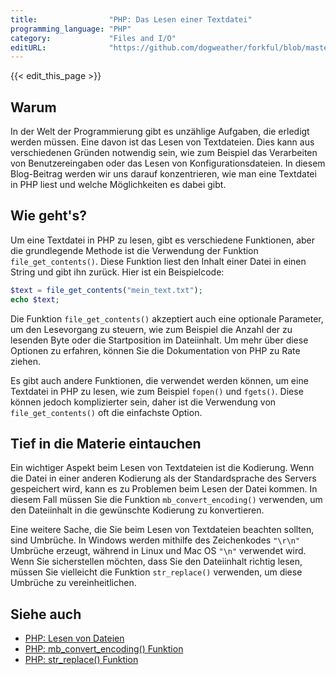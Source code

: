 ```yaml
---
title:                "PHP: Das Lesen einer Textdatei"
programming_language: "PHP"
category:             "Files and I/O"
editURL:              "https://github.com/dogweather/forkful/blob/master/content/de/php/reading-a-text-file.md"
---
```


{{< edit_this_page >}}

## Warum

In der Welt der Programmierung gibt es unzählige Aufgaben, die erledigt werden müssen. Eine davon ist das Lesen von Textdateien. Dies kann aus verschiedenen Gründen notwendig sein, wie zum Beispiel das Verarbeiten von Benutzereingaben oder das Lesen von Konfigurationsdateien. In diesem Blog-Beitrag werden wir uns darauf konzentrieren, wie man eine Textdatei in PHP liest und welche Möglichkeiten es dabei gibt.

## Wie geht's?

Um eine Textdatei in PHP zu lesen, gibt es verschiedene Funktionen, aber die grundlegende Methode ist die Verwendung der Funktion `file_get_contents()`. Diese Funktion liest den Inhalt einer Datei in einen String und gibt ihn zurück. Hier ist ein Beispielcode:

```PHP
$text = file_get_contents("mein_text.txt");
echo $text;
```

Die Funktion `file_get_contents()` akzeptiert auch eine optionale Parameter, um den Lesevorgang zu steuern, wie zum Beispiel die Anzahl der zu lesenden Byte oder die Startposition im Dateiinhalt. Um mehr über diese Optionen zu erfahren, können Sie die Dokumentation von PHP zu Rate ziehen.

Es gibt auch andere Funktionen, die verwendet werden können, um eine Textdatei in PHP zu lesen, wie zum Beispiel `fopen()` und `fgets()`. Diese können jedoch komplizierter sein, daher ist die Verwendung von `file_get_contents()` oft die einfachste Option.

## Tief in die Materie eintauchen

Ein wichtiger Aspekt beim Lesen von Textdateien ist die Kodierung. Wenn die Datei in einer anderen Kodierung als der Standardsprache des Servers gespeichert wird, kann es zu Problemen beim Lesen der Datei kommen. In diesem Fall müssen Sie die Funktion `mb_convert_encoding()` verwenden, um den Dateiinhalt in die gewünschte Kodierung zu konvertieren.

Eine weitere Sache, die Sie beim Lesen von Textdateien beachten sollten, sind Umbrüche. In Windows werden mithilfe des Zeichenkodes `"\r\n"` Umbrüche erzeugt, während in Linux und Mac OS `"\n"` verwendet wird. Wenn Sie sicherstellen möchten, dass Sie den Dateiinhalt richtig lesen, müssen Sie vielleicht die Funktion `str_replace()` verwenden, um diese Umbrüche zu vereinheitlichen.

## Siehe auch

- [PHP: Lesen von Dateien](https://www.php.net/manual/de/function.file-get-contents.php)
- [PHP: mb_convert_encoding() Funktion](https://www.php.net/manual/de/function.mb-convert-encoding.php)
- [PHP: str_replace() Funktion](https://www.php.net/manual/de/function.str-replace.php)